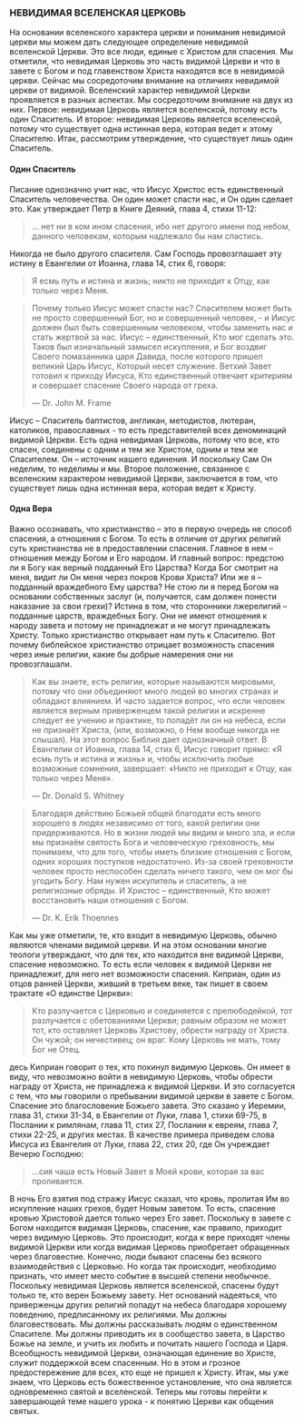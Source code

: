 ### НЕВИДИМАЯ ВСЕЛЕНСКАЯ ЦЕРКОВЬ
	
На основании вселенского характера церкви и понимания невидимой церкви мы можем дать следующее определение невидимой вселенской Церкви. Это все люди, единые с Христом для спасения.
Мы отметили, что невидимая Церковь это часть видимой Церкви и что в завете с Богом и под главенством Христа находятся все в невидимой церкви. Сейчас мы сосредоточим внимание на отличиях невидимой церкви от видимой.
Вселенский характер невидимой Церкви проявляется в разных аспектах. Мы сосредоточим внимание на двух из них. Первое: невидимая Церковь является вселенской, потому есть один Спаситель. И второе: невидимая Церковь является вселенской, потому что существует одна истинная вера, которая ведет к этому Спасителю. Итак, рассмотрим утверждение, что существует лишь один Спаситель.

#### Один Спаситель
	
Писание однозначно учит нас, что Иисус Христос есть единственный Спаситель человечества. Он один может спасти нас, и Он один сделает это. Как утверждает Петр в Книге Деяний, глава 4, стихи 11-12:

> ... нет ни в ком ином спасения, ибо нет другого имени под небом, данного человекам, которым надлежало бы нам спастись.
 
Никогда не было другого спасителя. Сам Господь провозглашает эту истину в Евангелии от Иоанна, глава 14, стих 6, говоря:

>  Я есмь путь и истина и жизнь; никто не приходит к Отцу, как только через Меня.


> Почему только Иисус может спасти нас? Спасителем может быть не просто совершенный Бог, но и совершенный человек, - и Иисус должен был быть совершенным человеком, чтобы заменить нас и стать жертвой за нас. Иисус – единственный, Кто мог сделать это. Таков был изначальный замысел искупления, и Бог воздвиг Своего помазанника царя Давида, после которого пришел великий Царь Иисус, Который несет служение. Ветхий Завет готовил к приходу Иисуса, Кто единственный отвечает критериям и совершает спасение Своего народа от греха.
> 
> —	Dr. John M. Frame

Иисус – Спаситель баптистов, англикан, методистов, лютеран, католиков, православных - то есть представителей всех деноминаций видимой Церкви.
Есть одна невидимая Церковь, потому что все, кто спасен, соединены с одним и тем же Христом, одним и тем же Спасителем. Он – источник нашего единения. И поскольку Сам Он неделим, то неделимы и мы.
Второе положение, связанное с вселенским характером невидимой Церкви, заключается в том, что существует лишь одна истинная вера, которая ведет к Христу.


#### Одна Вера
	
Важно осознавать, что христианство – это в первую очередь не способ спасения, а отношения с Богом. То есть в отличие от других религий суть христианства не в предоставлении спасения. Главное в нем – отношения между Богом и Его народом. И главный вопрос: предстою ли я Богу как верный подданный Его Царства? Когда Бог смотрит на меня, видит ли Он меня через покров Крови Христа? Или же я – подданный враждебного Ему царства? Не стою ли я перед Богом на основании собственных заслуг (и, получается, сам должен понести наказание за свои грехи)?
Истина в том, что сторонники лжерелигий – подданные царств, враждебных Богу. Они не имеют отношения к народу завета и потому не принадлежат и не могут принадлежать Христу. Только христианство открывает нам путь к Спасителю. Вот почему библейское христианство отрицает возможность спасения через иные религии, какие бы добрые намерения они ни провозглашали.

> Как вы знаете, есть религии, которые называются мировыми, потому что они объединяют много людей во многих странах и обладают влиянием. И часто задается вопрос, что если человек является верным приверженцем такой религии и искренне следует ее учению и практике, то попадёт ли он на небеса, если не признаёт Христа, (или, возможно, о Нем вообще никогда не слышал). На этот вопрос Библия дает однозначный ответ. В Евангелии от Иоанна, глава 14, стих 6, Иисус говорит прямо: «Я есмь путь и истина и жизнь» и, чтобы исключить любые возможные сомнения, завершает: «Никто не приходит к Отцу, как только через Меня».
> 
> —	Dr. Donald S. Whitney


> Благодаря действию Божьей общей благодати есть много хорошего в людях независимо от того, какой религии они придерживаются. Но в жизни людей мы видим и много зла, и если мы признаём святость Бога и человеческую греховность, мы понимаем, что для того, чтобы иметь близкие отношения с Богом, одних хороших поступков недостаточно. Из-за своей греховности человек просто неспособен сделать ничего такого, чем он мог бы угодить Богу. Нам нужен искупитель и спаситель, а не религиозные обряды. И Христос – единственный, Кто может восстановить наши отношения с Богом.
> 
> —	Dr. K. Erik Thoennes

Как мы уже отметили, те, кто входит в невидимую Церковь, обычно являются членами видимой церкви. И на этом основании многие теологи утверждают, что для тех, кто находится вне видимой Церкви, спасение невозможно. То есть если человек к видимой Церкви не принадлежит, для него нет возможности спасения.
Киприан, один из отцов ранней Церкви, живший в третьем веке, так пишет в своем трактате «О единстве Церкви»:

>  Кто разлучается с Церковью и соединяется с прелюбодейкой, тот разлучается с обетованиями Церкви; равным образом не может тот, кто оставляет Церковь Христову, обрести награду от Христа. Он чужой; он нечестивец; он враг. Кому Церковь не мать, тому Бог не Отец.

десь Киприан говорит о тех, кто покинул видимую Церковь. Он имеет в виду, что невозможно войти в невидимую Церковь, чтобы обрести награду от Христа, не принадлежа к видимой Церкви. И это согласуется с тем, что мы говорили о пребывании видимой церкви в завете с Богом.
Спасение это благословение Божьего завета. Это сказано у Иеремии, глава 31, стихи 31-34, в Евангелии от Луки, глава 1, стихи 69-75, в Послании к римлянам, глава 11, стих 27, Послании к евреям, глава 7, стихи 22-25, и других местах.
В качестве примера приведем слова Иисуса из Евангелия от Луки, глава 22, стих 20, где Он учреждает Вечерю Господню:

>  ...сия чаша есть Новый Завет в Моей крови, которая за вас проливается.

В ночь Его взятия под стражу Иисус сказал, что кровь, пролитая Им во искупление наших грехов, будет Новым заветом. То есть, спасение кровью Христовой дается только через Его завет.
Поскольку в завете с Богом находится видимая Церковь, спасение, как правило, приходит через видимую Церковь. Это происходит, когда к вере приходят члены видимой Церкви или когда видимая Церковь приобретает обращенных через благовестие. Конечно, люди бывают спасены без всякого взаимодействия с Церковью. Но когда так происходит, необходимо признать, что имеет место событие в высшей степени необычное.
Поскольку невидимая Церковь является вселенской, спасены будут только те, кто верен Божьему завету. Нет оснований надеяться, что приверженцы других религий попадут на небеса благодаря хорошему поведению, предписанному их религиями. Мы должны благовествовать. Мы должны рассказывать людям о единственном Спасителе. Мы должны приводить их в сообщество завета, в Царство Божье на земле, и учить их любить и почитать нашего Господа и Царя. Всеобщность невидимой Церкви, означающая единение во Христе, служит поддержкой всем спасенным. Но в этом и грозное предостережение для всех, кто еще не пришел к Христу.
Итак, мы уже знаем, что Церковь есть божественное установление, что она является одновременно святой и вселенской. Теперь мы готовы перейти к завершающей теме нашего урока - к понятию Церкви как общения святых.

